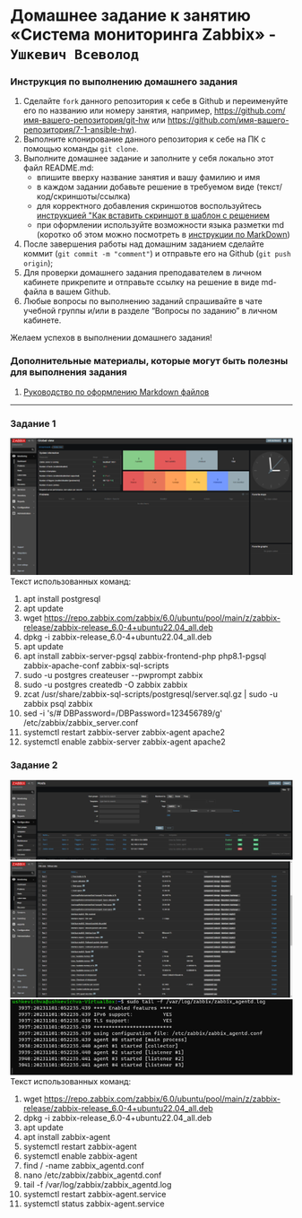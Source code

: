# Домашнее задание к занятию «Система мониторинга Zabbix» - `Ушкевич Всеволод`


### Инструкция по выполнению домашнего задания

   1. Сделайте `fork` данного репозитория к себе в Github и переименуйте его по названию или номеру занятия, например, https://github.com/имя-вашего-репозитория/git-hw или  https://github.com/имя-вашего-репозитория/7-1-ansible-hw).
   2. Выполните клонирование данного репозитория к себе на ПК с помощью команды `git clone`.
   3. Выполните домашнее задание и заполните у себя локально этот файл README.md:
      - впишите вверху название занятия и вашу фамилию и имя
      - в каждом задании добавьте решение в требуемом виде (текст/код/скриншоты/ссылка)
      - для корректного добавления скриншотов воспользуйтесь [инструкцией "Как вставить скриншот в шаблон с решением](https://github.com/netology-code/sys-pattern-homework/blob/main/screen-instruction.md)
      - при оформлении используйте возможности языка разметки md (коротко об этом можно посмотреть в [инструкции  по MarkDown](https://github.com/netology-code/sys-pattern-homework/blob/main/md-instruction.md))
   4. После завершения работы над домашним заданием сделайте коммит (`git commit -m "comment"`) и отправьте его на Github (`git push origin`);
   5. Для проверки домашнего задания преподавателем в личном кабинете прикрепите и отправьте ссылку на решение в виде md-файла в вашем Github.
   6. Любые вопросы по выполнению заданий спрашивайте в чате учебной группы и/или в разделе “Вопросы по заданию” в личном кабинете.

Желаем успехов в выполнении домашнего задания!

### Дополнительные материалы, которые могут быть полезны для выполнения задания

1. [Руководство по оформлению Markdown файлов](https://gist.github.com/Jekins/2bf2d0638163f1294637#Code)

---

### Задание 1

![img1](12/1q.png)
Текст использованных команд:
1. apt install postgresql
2. apt update
3. wget https://repo.zabbix.com/zabbix/6.0/ubuntu/pool/main/z/zabbix-release/zabbix-release_6.0-4+ubuntu22.04_all.deb
4. dpkg -i zabbix-release_6.0-4+ubuntu22.04_all.deb
5. apt update
6. apt install zabbix-server-pgsql zabbix-frontend-php php8.1-pgsql zabbix-apache-conf zabbix-sql-scripts
7. sudo -u postgres createuser --pwprompt zabbix
8. sudo -u postgres createdb -O zabbix zabbix
9. zcat /usr/share/zabbix-sql-scripts/postgresql/server.sql.gz | sudo -u zabbix psql zabbix
10. sed -i 's/# DBPassword=/DBPassword=123456789/g' /etc/zabbix/zabbix_server.conf
11. systemctl restart zabbix-server zabbix-agent apache2
12. systemctl enable zabbix-server zabbix-agent apache2


### Задание 2

![img2](12/2q.png)
![img3](12/3q.png)
![img4](12/4q.png)
Текст использованных команд:
1. wget https://repo.zabbix.com/zabbix/6.0/ubuntu/pool/main/z/zabbix-release/zabbix-release_6.0-4+ubuntu22.04_all.deb
2. dpkg -i zabbix-release_6.0-4+ubuntu22.04_all.deb
3. apt update
4. apt install zabbix-agent
5. systemctl restart zabbix-agent
6. systemctl enable zabbix-agent
7. find / -name zabbix_agentd.conf
8. nano /etc/zabbix/zabbix_agentd.conf
9. tail -f /var/log/zabbix/zabbix_agentd.log
10. systemctl restart zabbix-agent.service
11. systemctl status zabbix-agent.service


